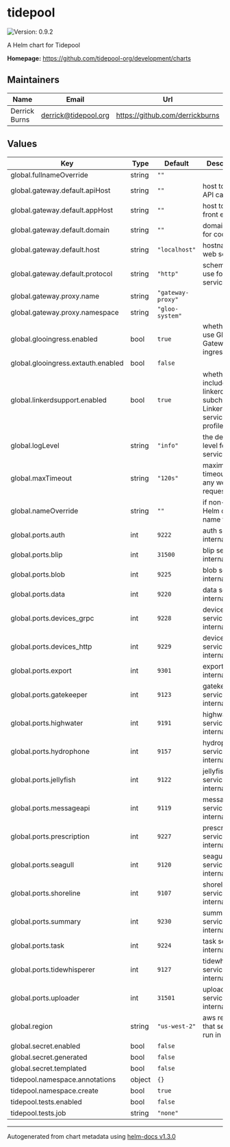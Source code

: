 # tidepool

![Version: 0.9.2](https://img.shields.io/badge/Version-0.9.2-informational?style=flat-square)

A Helm chart for Tidepool

**Homepage:** <https://github.com/tidepool-org/development/charts>

## Maintainers

| Name | Email | Url |
| ---- | ------ | --- |
| Derrick Burns | derrick@tidepool.org | https://github.com/derrickburns |

## Values

| Key | Type | Default           | Description |
|-----|------|-------------------|-------------|
| global.fullnameOverride | string | `""`              |  |
| global.gateway.default.apiHost | string | `""`              | host to use for API calls |
| global.gateway.default.appHost | string | `""`              | host to use for front end calls |
| global.gateway.default.domain | string | `""`              | domain to use for cookies |
| global.gateway.default.host | string | `"localhost"`     | hostname of web service |
| global.gateway.default.protocol | string | `"http"`          | scheme to use for web service |
| global.gateway.proxy.name | string | `"gateway-proxy"` |  |
| global.gateway.proxy.namespace | string | `"gloo-system"`   |  |
| global.glooingress.enabled | bool | `true`            | whether to use Gloo API Gateway for ingress |
| global.glooingress.extauth.enabled | bool | `false`           |  |
| global.linkerdsupport.enabled | bool | `true`            | whether to include linkerdsupport subchart with Linkerd service profiles |
| global.logLevel | string | `"info"`          | the default log level for all services |
| global.maxTimeout | string | `"120s"`          | maximum timeout for any web request |
| global.nameOverride | string | `""`              | if non-empty, Helm chart name to use |
| global.ports.auth | int | `9222`            | auth service internal port |
| global.ports.blip | int | `31500`            | blip service internal port |
| global.ports.blob | int | `9225`            | blob service internal port |
| global.ports.data | int | `9220`            | data service internal port |
| global.ports.devices_grpc | int | `9228`            | devices service grpc internal port |
| global.ports.devices_http | int | `9229`            | devices service http internal port |
| global.ports.export | int | `9301`            | export service internal port |
| global.ports.gatekeeper | int | `9123`            | gatekeeper service internal port |
| global.ports.highwater | int | `9191`            | highwater service internal port |
| global.ports.hydrophone | int | `9157`            | hydrophone service internal port |
| global.ports.jellyfish | int | `9122`            | jellyfish service internal port |
| global.ports.messageapi | int | `9119`            | messageapi service internal port |
| global.ports.prescription | int | `9227`            | prescription service internal port |
| global.ports.seagull | int | `9120`            | seagull service internal port |
| global.ports.shoreline | int | `9107`            | shoreline service internal port |
| global.ports.summary | int | `9230`            | summary service internal port |
| global.ports.task | int | `9224`            | task service internal port |
| global.ports.tidewhisperer | int | `9127`            | tidewhisperer service internal port |
| global.ports.uploader | int | `31501`            | uploader service internal port |
| global.region | string | `"us-west-2"`     | aws region that services run in |
| global.secret.enabled | bool | `false`           |  |
| global.secret.generated | bool | `false`           |  |
| global.secret.templated | bool | `false`           |  |
| tidepool.namespace.annotations | object | `{}`              |  |
| tidepool.namespace.create | bool | `true`            |  |
| tidepool.tests.enabled | bool | `false`           |  |
| tidepool.tests.job | string | `"none"`          |  |

----------------------------------------------
Autogenerated from chart metadata using [helm-docs v1.3.0](https://github.com/norwoodj/helm-docs/releases/v1.3.0)

